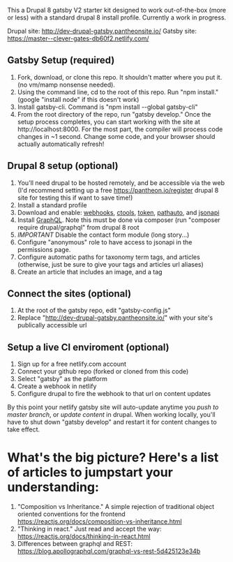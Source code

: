 
This a Drupal 8 gatsby V2 starter kit designed to work out-of-the-box (more or less) with a standard drupal 8 install profile. Currently a work in progress.

Drupal site: http://dev-drupal-gatsby.pantheonsite.io/
Gatsby site: https://master--clever-gates-db60f2.netlify.com/

## Gatsby Setup (required)
1. Fork, download, or clone this repo. It shouldn't matter where you put it. (no vm/mamp nonsense needed). 
2. Using the command line, cd to the root of this repo. Run "npm install." (google "install node" if this doesn't work)
3. Install gatsby-cli. Command is "npm install --global gatsby-cli" 
4. From the root directory of the repo, run "gatsby develop." Once the setup process completes, you can start working with the site at http://localhost:8000. For the most part, the compiler will process code changes in ~1 second. Change some code, and your browser should actually automatically refresh! 

## Drupal 8 setup (optional)
1. You'll need drupal to be hosted remotely, and be accessible via the web (I'd recommend setting up a free https://pantheon.io/register drupal 8 site for testing this if want to save time!)
3. Install a standard profile
4. Download and enable: [webhooks](https://www.drupal.org/project/webhooks), [ctools](https://www.drupal.org/project/ctools), [token](https://www.drupal.org/project/token), [pathauto](https://www.drupal.org/project/pathauto), and [jsonapi](https://www.drupal.org/project/jsonapi) 
5. Install [GraphQL](https://www.drupal.org/project/graphql). Note this must be done via composer (run "composer require drupal/graphql" from drupal 8 root
6. *IMPORTANT* Disable the contact form module (long story...)
7. Configure "anonymous" role to have access to jsonapi in the permissions page. 
8. Configure automatic paths for taxonomy term tags, and articles (otherwise, just be sure to give your tags and articles url aliases) 
9. Create an article that includes an image, and a tag 

## Connect the sites (optional)
1. At the root of the gatsby repo, edit "gatsby-config.js" 
2. Replace "http://dev-drupal-gatsby.pantheonsite.io/" with your site's publically accessible url

## Setup a live CI enviroment (optional)
1. Sign up for a free netlify.com account 
2. Connect your github repo (forked or cloned from this code)
3. Select "gatsby" as the platform
4. Create a webhook in netlify 
5. Configure drupal to fire the webhook to that url on content updates 

By this point your netlify gatsby site will auto-update anytime you *push to master branch*, or *update content* in drupal. When working locally, you'll have to shut down "gatsby develop" and restart it for content changes to take effect. 

# What's the big picture? Here's a list of articles to jumpstart your understanding:
1. "Composition vs Inheritance." A simple rejection of traditional object oriented conventions for the frontend https://reactjs.org/docs/composition-vs-inheritance.html
2. "Thinking in react." Just read and accept the way: https://reactjs.org/docs/thinking-in-react.html
3. Differences between graphql and REST: https://blog.apollographql.com/graphql-vs-rest-5d425123e34b
